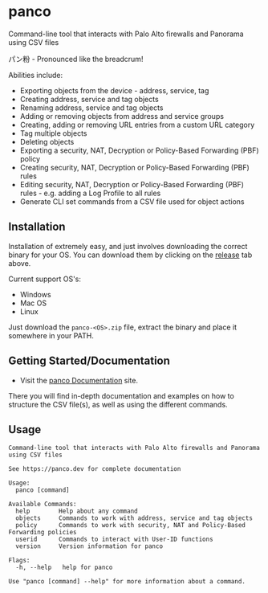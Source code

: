 # panco

Command-line tool that interacts with Palo Alto firewalls and Panorama using CSV files

パン粉 - Pronounced like the breadcrum!

Abilities include:

* Exporting objects from the device - address, service, tag
* Creating address, service and tag objects
* Renaming address, service and tag objects
* Adding or removing objects from address and service groups
* Creating, adding or removing URL entries from a custom URL category
* Tag multiple objects
* Deleting objects
* Exporting a security, NAT, Decryption or Policy-Based Forwarding (PBF) policy
* Creating security, NAT, Decryption or Policy-Based Forwarding (PBF) rules
* Editing security, NAT, Decryption or Policy-Based Forwarding (PBF) rules - e.g. adding a Log Profile to all rules
* Generate CLI set commands from a CSV file used for object actions

## Installation

Installation of extremely easy, and just involves downloading the correct binary for your OS. You can download them by clicking on the [release](https://github.com/scottdware/panco/releases) tab above.

Current support OS's:

* Windows
* Mac OS
* Linux

Just download the `panco-<OS>.zip` file, extract the binary and place it somewhere in your PATH.

## Getting Started/Documentation

* Visit the [panco Documentation](https://panco.dev) site.

There you will find in-depth documentation and examples on how to structure the CSV file(s), as well as using the different commands.

## Usage

```
Command-line tool that interacts with Palo Alto firewalls and Panorama using CSV files

See https://panco.dev for complete documentation

Usage:
  panco [command]

Available Commands:
  help        Help about any command
  objects     Commands to work with address, service and tag objects
  policy      Commands to work with security, NAT and Policy-Based Forwarding policies
  userid      Commands to interact with User-ID functions
  version     Version information for panco

Flags:
  -h, --help   help for panco

Use "panco [command] --help" for more information about a command.
```

